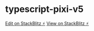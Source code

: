 # typescript-pixi-v5

[Edit on StackBlitz ⚡️](https://stackblitz.com/edit/typescript-pixi-v5)
[View on StackBlitz ⚡️](https://typescript-pixi-v5.stackblitz.io)
